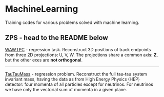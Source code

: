 # MachineLearning
Training codes for various problems solved with machine learning.

## ZPS - head to the README below
[WAWTPC](WAWTPC/README.md) - regression task. Reconstruct 3D positions of track endpoints from three 2D projections: U, V, W.
The projections share a common axis: **Z**, but the other exes are **not orthogonal**.

----
[TauTauMass](TauTauMass/README.md) - regression problem. Reconstruct the full tau-tau system invariant mass, having the
data as from High Energy Physics (HEP) detector: four momenta of all particles except for neutrinos.
For neutrinos we have only the vectorial sum of momenta in a given plane. 

